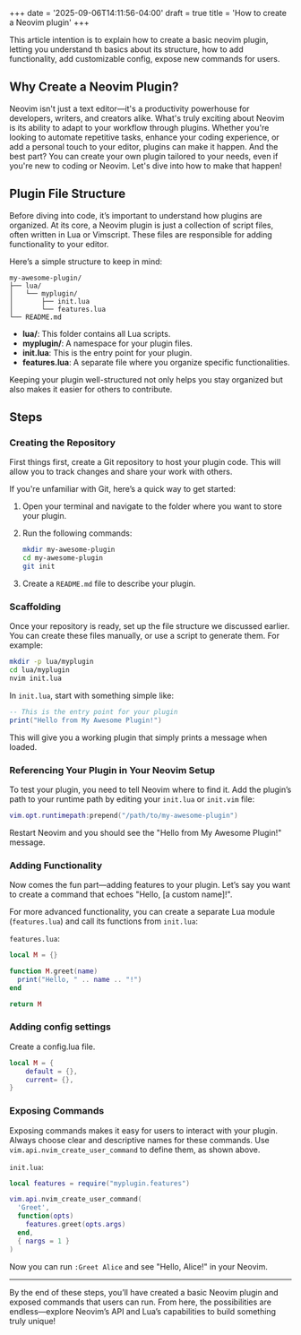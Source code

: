 +++
date = '2025-09-06T14:11:56-04:00'
draft = true
title = 'How to create a Neovim plugin'
+++

This article intention is to explain how to create a basic neovim plugin,
letting you understand th basics about its structure, how to add functionality,
add customizable config, expose new commands for users.

## Why Create a Neovim Plugin?

Neovim isn't just a text editor—it's a productivity powerhouse for developers,
writers, and creators alike. What's truly exciting about Neovim is its ability
to adapt to your workflow through plugins. Whether you're looking to automate
repetitive tasks, enhance your coding experience, or add a personal touch to
your editor, plugins can make it happen. And the best part? You can create your
own plugin tailored to your needs, even if you're new to coding or Neovim.
Let's dive into how to make that happen!

## Plugin File Structure

Before diving into code, it’s important to understand how plugins are
organized. At its core, a Neovim plugin is just a collection of script files,
often written in Lua or Vimscript. These files are responsible for adding
functionality to your editor.

Here’s a simple structure to keep in mind:

```
my-awesome-plugin/
├── lua/
│   └── myplugin/
│       ├── init.lua
│       └── features.lua
└── README.md
```

- **lua/**: This folder contains all Lua scripts.
- **myplugin/**: A namespace for your plugin files.
- **init.lua**: This is the entry point for your plugin.
- **features.lua**: A separate file where you organize specific functionalities.

Keeping your plugin well-structured not only helps you stay organized but also
makes it easier for others to contribute.

## Steps

### Creating the Repository

First things first, create a Git repository to host your plugin code. This will
allow you to track changes and share your work with others.

If you're unfamiliar with Git, here’s a quick way to get started:

1. Open your terminal and navigate to the folder where you want to store your
   plugin.
2. Run the following commands:

   ```bash
   mkdir my-awesome-plugin
   cd my-awesome-plugin
   git init
   ```

3. Create a `README.md` file to describe your plugin.

### Scaffolding

Once your repository is ready, set up the file structure we discussed earlier.
You can create these files manually, or use a script to generate them. For
example:

```bash
mkdir -p lua/myplugin
cd lua/myplugin
nvim init.lua
```

In `init.lua`, start with something simple like:

```lua
-- This is the entry point for your plugin
print("Hello from My Awesome Plugin!")
```

This will give you a working plugin that simply prints a message when loaded.

### Referencing Your Plugin in Your Neovim Setup

To test your plugin, you need to tell Neovim where to find it. Add the plugin’s
path to your runtime path by editing your `init.lua` or `init.vim` file:

```lua
vim.opt.runtimepath:prepend("/path/to/my-awesome-plugin")
```

Restart Neovim and you should see the "Hello from My Awesome Plugin!" message.

### Adding Functionality

Now comes the fun part—adding features to your plugin. Let’s say you want to
create a command that echoes "Hello, [a custom name]!".

For more advanced functionality, you can create a separate Lua module
(`features.lua`) and call its functions from `init.lua`:

`features.lua`:

```lua
local M = {}

function M.greet(name)
  print("Hello, " .. name .. "!")
end

return M
```

### Adding config settings

Create a config.lua file.

```lua
local M = {
    default = {},
    current= {},
}
```

### Exposing Commands

Exposing commands makes it easy for users to interact with your plugin. Always
choose clear and descriptive names for these commands. Use
`vim.api.nvim_create_user_command` to define them, as shown above.

`init.lua`:

```lua
local features = require("myplugin.features")

vim.api.nvim_create_user_command(
  'Greet',
  function(opts)
    features.greet(opts.args)
  end,
  { nargs = 1 }
)
```

Now you can run `:Greet Alice` and see "Hello, Alice!" in your Neovim.

---

By the end of these steps, you’ll have created a basic Neovim plugin and
exposed commands that users can run. From here, the possibilities are
endless—explore Neovim’s API and Lua’s capabilities to build something truly
unique!
